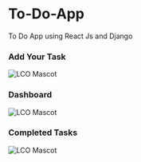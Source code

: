 # To-Do-App
 To Do App using React Js and Django

### Add Your Task
![LCO Mascot](https://i.ibb.co/1zWKt90/Add-to-list.png "LCO")

### Dashboard
![LCO Mascot](https://i.ibb.co/tHp3Tbx/dashboard.png "LCO")

### Completed Tasks
![LCO Mascot](https://i.ibb.co/h2sS4y8/completed.png "LCO")
